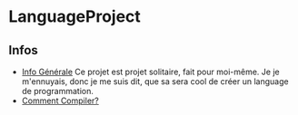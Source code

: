# LanguageProject

## Infos
* [Info Générale](general-info)
Ce projet est projet solitaire, fait pour moi-même.
Je je m'ennuyais, donc je me suis dit, que sa sera cool de créer un language de programmation.
* [Comment Compiler?](how-compile)
